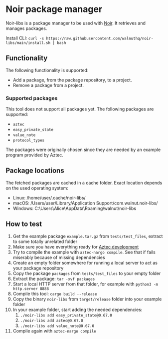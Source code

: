 # Noir package manager

Noir-libs is a package manager to be used with [Noir](https://noir-lang.org/). It retrieves and manages packages.

Install CLI: `curl -s https://raw.githubusercontent.com/walnuthq/noir-libs/main/install.sh | bash`
## Functionality

The following functionality is supported:
- Add a package, from the package repository, to a project.
- Remove a package from a project.

### Supported packages

This tool does not support all packages yet. The following packages are supported:
- `aztec`
- `easy_private_state`
- `value_note`
- `protocol_types`

The packages were originally chosen since they are needed by an example program provided by Aztec.

## Package locations

The fetched packages are cached in a cache folder. Exact location depends on the used operating system:
- Linux: /home/user/.cache/noir-libs/
- macOS: /Users/user/Library/Application Support/com.walnut.noir-libs/
- Windows: C:\Users\Alice\AppData\Roaming\walnut\noir-libs

## How to test

1. Get the example package `example.tar.gz` from `tests/test_files`, extract to some totally unrelated folder
1. Make sure you have everything ready for [Aztec development](https://docs.aztec.network/guides/getting_started)
1. Try to compile the example with `aztec-nargo compile`. See that if fails miserably because of missing dependencies
1. Create an empty folder somewhere for running a local server to act as your package repository
1. Copy the package `packages` from `tests/test_files` to your empty folder
1. Extract the package: `tar -xvf packages`
1. Start a local HTTP server from that folder, for example with `python3 -m http.server 8888`
1. Compile this tool: `cargo build --release`
1. Copy the binary `noir-libs` from `target/release` folder into your example folder
1. In your example folder, start adding the needed dependencies:
    1. `./noir-libs add easy_private_state@0.67.0`
    1. `./noir-libs add aztec@0.67.0`
    1. `./noir-libs add value_note@0.67.0`
1. Compile again with `aztec-nargo compile`